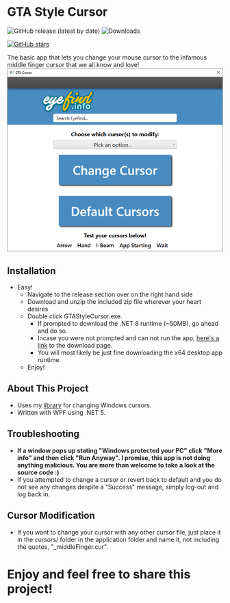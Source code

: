 # GTA Style Cursor
![GitHub release (latest by date)](https://img.shields.io/github/v/release/MaxBranvall/GTACursor)
![Downloads](https://img.shields.io/github/downloads/MaxBranvall/GTACursor/total)

[![GitHub stars](https://img.shields.io/github/stars/MaxBranvall/GTACursor?style=social)](https://github.com/MaxBranvall/GTACursor/stargazers)

The basic app that lets you change your mouse cursor to the infamous middle finger cursor that we all know and love!
![Screenshot of app](https://raw.githubusercontent.com/MaxBranvall/GTACursor/main/Screenshot%202020-12-02%20094810.png)

## Installation
- Easy!
    - Navigate to the release section over on the right hand side
    - Download and unzip the included zip file wherever your heart desires
    - Double click GTAStyleCursor.exe.
      - If prompted to download the .NET 8 runtime (~50MB), go ahead and do so.
      - Incase you were not prompted and can not run the app, [here's a link]([https://dotnet.microsoft.com/download/dotnet/current/runtime](https://dotnet.microsoft.com/en-us/download/dotnet/8.0/runtime)) to the download page.
      - You will most likely be just fine downloading the x64 desktop app runtime.
    - Enjoy!
    
## About This Project
- Uses my [library](https://github.com/MaxBranvall/WinCursorChanger) for changing Windows cursors.
- Written with WPF using .NET 5.
    
## Troubleshooting
- **If a window pops up stating "Windows protected your PC" click "More info" and then click "Run Anyway". I promise, this app is not doing anything malicious. You are more than welcome to take a look at the source code :)**
- If you attempted to change a cursor or revert back to default and you do not see any changes despite a "Success" message, simply log-out and log back in.
    
## Cursor Modification
- If you want to change your cursor with any other cursor file, just place it in the cursors/ folder in the application folder and name it, not including the quotes, "_middleFinger.cur".

# Enjoy and feel free to share this project!
